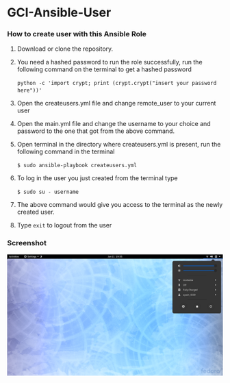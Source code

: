 # GCI-Ansible-User
### How to create user with this Ansible Role

1. Download or clone the repository.

2. You need a hashed password to run the role successfully, run the following command on the terminal to get a hashed password
               
   `python -c 'import crypt; print (crypt.crypt("insert your password here"))'`

2. Open the createusers.yml file and change remote_user to your current user

3. Open the main.yml file and change the username to your choice and password to the one that got from the above command.

4. Open terminal in the directory where createusers.yml is present, run the following command in the terminal
    
    `$ sudo ansible-playbook createusers.yml`
    
5. To log in the user you just created from the terminal type
    
    `$ sudo su - username`
 
6. The above command would give you access to the terminal as the newly created user.

7. Type `exit` to logout from the user     

### Screenshot

![alt text](https://github.com/Ayush19-01/GCI-Ansible-User/blob/master/Screenshot%20from%202020-01-11%2019-35-57.png)
